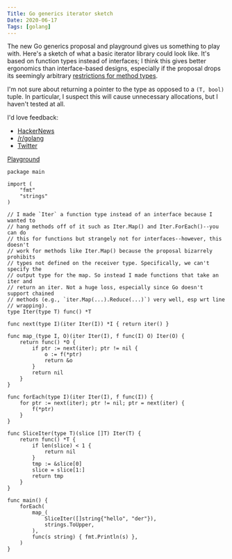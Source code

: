 ```yaml
---
Title: Go generics iterator sketch
Date: 2020-06-17
Tags: [golang]
---
```


The new Go generics proposal and playground gives us something to play with.
Here's a sketch of what a basic iterator library could look like. It's based on
function types instead of interfaces; I think this gives better ergonomics than
interface-based designs, especially if the proposal drops its seemingly
arbitrary [restrictions for method types][0].

I'm not sure about returning a pointer to the type as opposed to a `(T, bool)`
tuple. In particular, I suspect this will cause unnecessary allocations, but I
haven't tested at all.

<!-- more -->

I'd love feedback:

* [HackerNews](https://news.ycombinator.com/item?id=23556737)
* [/r/golang](https://www.reddit.com/r/golang/comments/hb031l/go_generics_iterator_sketch/)
* [Twitter](https://twitter.com/weberc2)


[Playground](https://go2goplay.golang.org/p/WKouSq6mAh3)

```golang
package main

import (
	"fmt"
	"strings"
)

// I made `Iter` a function type instead of an interface because I wanted to
// hang methods off of it such as Iter.Map() and Iter.ForEach()--you can do
// this for functions but strangely not for interfaces--however, this doesn't
// work for methods like Iter.Map() because the proposal bizarrely prohibits
// types not defined on the receiver type. Specifically, we can't specify the
// output type for the map. So instead I made functions that take an iter and
// return an iter. Not a huge loss, especially since Go doesn't support chained
// methods (e.g., `iter.Map(...).Reduce(...)`) very well, esp wrt line
// wrapping).
type Iter(type T) func() *T

func next(type I)(iter Iter(I)) *I { return iter() }

func map_(type I, O)(iter Iter(I), f func(I) O) Iter(O) {
	return func() *O {
		if ptr := next(iter); ptr != nil {
			o := f(*ptr)
			return &o
		}
		return nil
	}
}

func forEach(type I)(iter Iter(I), f func(I)) {
	for ptr := next(iter); ptr != nil; ptr = next(iter) {
		f(*ptr)
	}
}

func SliceIter(type T)(slice []T) Iter(T) {
	return func() *T {
		if len(slice) < 1 {
			return nil
		}
		tmp := &slice[0]
		slice = slice[1:]
		return tmp
	}
}

func main() {
	forEach(
		map_(
			SliceIter([]string{"hello", "der"}),
			strings.ToUpper,
		),
		func(s string) { fmt.Println(s) },
	)
}

```

[0]: https://go.googlesource.com/proposal/+/refs/heads/master/design/go2draft-type-parameters.md#methods-may-not-take-additional-type-arguments
